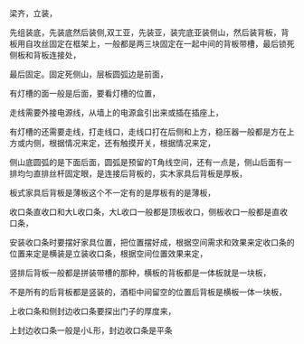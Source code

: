梁齐，立装，

先组装底，先装底然后装侧,双工亚，先装亚，装完底亚装侧山，然后装背板，背板用自攻丝固定在框架上，一般都是两三块固定在一起中间的背板带槽，最后锁死侧板和背板连接处，

最后固定。固定死侧山，层板圆弧边是前面，

有灯槽的面一般是后面，要看灯槽的位置，

走线需要外接电源线，从墙上的电源盒引出来或插在插座上，

有灯槽的还需要走线，打走线口，走线口打在后侧和上方，稳压器一般都是方在上方或内侧，根据情况来定，还有触摸开关，根据情况来定，



侧山底圆弧的是下面后面，圆弧是预留的T角线空间，还有一点是，侧山后面有一排均匀直排丝杆固定眼，是连接后背板的，实木家具后背板是厚板，

板式家具后背板是薄板这个不一定有的是厚板有的是薄板，

收口条直收口和大L收口条，大L收口一般都是顶板收口，侧板收口一般都是直收口条，

安装收口条时要摆好家具位置，把位置摆好成，根据空间需求和效果来定收口条的位置来定是横装是立装收口条，根据空间位置效果来定，



竖排后背板一般都是拼装带槽的那种，横板的背板都是一体板就是一块板，

不是所有的后背板都是竖装的，酒柜中间留空的位置后背板是横板一体一块板，




上收口条和侧封边收口条要探出门子的厚度来，

上封边收口条一般是小L形，封边收口条是平条






















